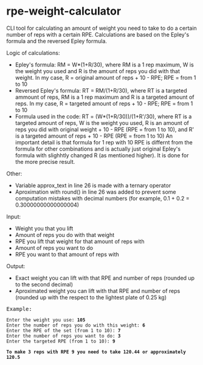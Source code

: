 # rpe-weight-calculator
CLI tool for calculating an amount of weight you need to take to do a certain number of reps with a certain RPE. Calculations are based on the Epley's formula and the reversed Epley formula.

Logic of calculations:
  - Epley's formula: RM = W*(1+R/30), where RM is a 1 rep maximum, W is the weight you used and R is the amount of reps you did with that weight. In my case, R = original amount of reps + 10 - RPE; RPE = from 1 to 10
  - Reversed Epley's formula: RT = RM/(1+R/30), where RT is a targeted ammount of reps, RM is a 1 rep maximum and R is a targeted amount of reps. In my case, R = targeted amount of reps + 10 - RPE; RPE = from 1 to 10
  - Formula used in the code: RT = (W*(1+R/30))/(1+R'/30), where RT is a targeted amount of reps, W is the weight you used, R is an amount of reps you did with original weight + 10 - RPE (RPE = from 1 to 10), and R' is a targeted amount of reps + 10 - RPE (RPE = from 1 to 10)
  An important detail is that formula for 1 rep with 10 RPE is differnt from the formula for other combinations and is actually just original Epley's formula with slighhtly changed R (as mentioned higher). It is done for the more precise result.

Other:
  - Variable approx_text in line 26 is made with a ternary operator
  - Aproximation with round() in line 26 was added to prevent some computation mistakes with decimal numbers (for example, 0.1 + 0.2 = 0.30000000000000004)

Input:
  - Weight you that you lift
  - Amount of reps you do with that weight
  - RPE you lift that weight for that amount of reps with
  - Amount of reps you want to do
  - RPE you want to that amount of reps with

Output:
  - Exact weight you can lift with that RPE and number of reps (rounded up to the second decimal)
  - Aproximated weight you can lift with that RPE and number of reps (rounded up with the respect to the lightest plate of 0.25 kg)

<pre>
Example:
<code>
Enter the weight you use: <b>105</b>
Enter the number of reps you do with this weight: <b>6</b>
Enter the RPE of the set (from 1 to 10): <b>7</b>
Enter the number of reps you want to do: <b>3</b>
Enter the targeted RPE (from 1 to 10): <b>9</b>

<b>To make 3 reps with RPE 9 you need to take 120.44 or approximately 120.5</b>
</code>
</pre>
